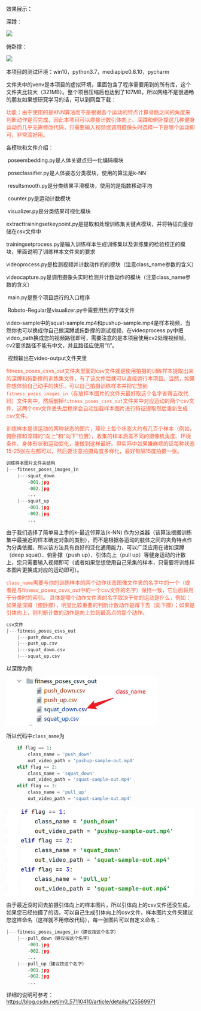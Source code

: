 效果展示：

深蹲：

![](https://img-blog.csdnimg.cn/22c034a85a414b08b4e89c668d8b6d25.gif#pic_center)

俯卧撑：

![](https://img-blog.csdnimg.cn/18703c54f9f8449f80165b6e60ab908c.gif#pic_center)

本项目的测试环境：win10，python3.7，mediapipe0.8.10，pycharm

文件夹中的venv是本项目的虚拟环境，里面包含了程序需要用到的所有库，这个文件夹比较大（321MB）。整个项目压缩后也达到了107MB，所以网络不是很通畅的朋友如果想研究学习的话，可以到网盘下载：

[mediapipe-Fitness-counter]: https://www.123pan.com/s/XuubVv-CYmvd.html

<font color='#fc5531'>功能：由于使用的是KNN算法而不是根据各个运动的特点计算骨骼之间的角度来判断动作是否完成，因此本项目可以直接计数引体向上、深蹲和俯卧撑这几种健身运动而几乎无需修改代码，只需要输入视频或调用摄像头时选择一下是哪个运动即可，非常滴好用。</font>

各模块和文件介绍：

​		poseembedding.py是人体关键点归一化编码模块

​		poseclassifier.py是人体姿态分类模块，使用的算法是k-NN

​		resultsmooth.py是分类结果平滑模块，使用的是指数移动平均

​		counter.py是运动计数模块

​		visualizer.py是分类结果可视化模块

​		extracttrainingsetkeypoint.py是提取和处理训练集关键点模块，并将特征向量存储在csv文件中

​		trainingsetprocess.py是输入训练样本生成训练集以及训练集的检验校正的模块，里面说明了训练样本文件夹的要求

​		videoprocess.py是检测视频并计数动作的的模块（注意class_name参数的含义）

​		videocapture.py是调用摄像头实时检测并计数动作的模块（注意class_name参数的含义）

​		main.py是整个项目运行的入口程序

​		Roboto-Regular是visualizer.py中需要用到的字体文件

​		video-sample中的squat-sample.mp4和pushup-sample.mp4是样本视频，当然你也可以换成你自己做深蹲或俯卧撑的测试视频，在videoprocess.py中把video_path换成您的视频路径即可，需要注意的是本项目使用cv2处理视频帧，cv2要求路径不能有中文，并且路径应使用“\\\”。

​		视频输出在video-output文件夹里

​		<font color='#fc5531'>fitness_poses_csvs_out文件夹里面的csv文件就是使用拍摄的训练样本提取出来的深蹲和俯卧撑的训练集文件，有了该文件后就可以直接运行本项目。当然，如果你想体验自己动手的快乐，可以自己拍摄训练样本并把它放到`fitness_poses_images_in`（存放样本图片的文件夹最好取这个名字省得去改代码）文件夹中，然后删掉`fitness_poses_csvs_out`文件夹中对应运动的两个csv文件，这两个csv文件丢失后程序会自动加载样本图片进行特征提取然后重新生成csv文件。</font>

<font color='#fc5531'>训练样本是该运动的两种状态的图片，理论上每个状态大约有几百个样本（例如，俯卧撑和深蹲的“向上”和“向下”位置），收集的样本涵盖不同的摄像机角度、环境条件、身体形状和运动变化，能做到这样最好。但实际中如果嫌麻烦的话每种状态15-25张左右都可以，然后要注意拍摄角度多样化，最好每隔15度拍摄一张。</font>

```python
训练样本图片文件夹结构
|---fitness_poses_images_in
	|---squat_down
    	-001.jpg
        -002.jpg
        ...
    |---squat_up
    	-001.jpg
        -002.jpg
        ...
```

由于我们选择了简单易上手的k-最近邻算法(k-NN) 作为分类器（该算法根据训练集中最接近的样本确定对象的类别），而不是根据各运动的肢体之间的夹角特点作为分类依据，所以该方法具有良好的泛化通用能力，可以广泛应用在诸如深蹲（deep squat）、俯卧撑（push up）、引体向上（pull up）等健身运动的计数上，您只需要输入视频即可（或者如果您想使用自己采集的样本，只需要将训练样本图片更换成对应的运动即可）。

<font color='#fc5531'>`class_name`需要与你的训练样本的两个动作状态图像文件夹的名字中的一个（或者是与fitness_poses_csvs_out中的一个csv文件的名字）保持一致，它后面将用于分类时的索引。
具体是哪个动作文件夹的名字取决于你的运动是什么，例如：如果是深蹲（俯卧撑），明显比较重要的判断计数动作是蹲下去（向下撑）；如果是引体向上，则判断计数的动作是向上拉到最高点的那个动作。</font>

```python
csv文件
|---fitness_poses_csvs_out
	|---push_down.csv
    |---push_up.csv
	|---squat_down.csv
    |---squat_up.csv
```

以深蹲为例



![](./markdown_needed/file.jpg)

所以代码中`class_name`为

```python
    if flag == 1:
        class_name = 'push_down'
        out_video_path = 'pushup-sample-out.mp4'
    elif flag == 2:
        class_name = 'squat_down'
        out_video_path = 'squat-sample-out.mp4'
    elif flag == 3:
        class_name = 'pull_up'
        out_video_path = 'squat-sample-out.mp4'
```



![](./markdown_needed/class_name.jpg)

由于最近没时间去拍摄引体向上的样本图片，所以引体向上的csv文件还没生成，如果您已经拍摄了的话，可以自己生成引体向上的csv文件，样本图片文件夹建议您这样命名（这样就不用修改代码），每一张图片可以自定义命名：

```python
|---fitness_poses_images_in（建议按这个名字）
	|---pull_down（建议按这个名字）
    	-001.jpg
        -002.jpg
        ...
    |---pull_up（建议按这个名字）
    	-001.jpg
        -002.jpg
        ...
```



详细的说明可参考：https://blog.csdn.net/m0_57110410/article/details/125569971